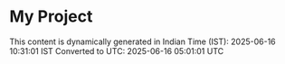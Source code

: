 # My Project

This content is dynamically generated in Indian Time (IST): 2025-06-16 10:31:01 IST
Converted to UTC: 2025-06-16 05:01:01 UTC
